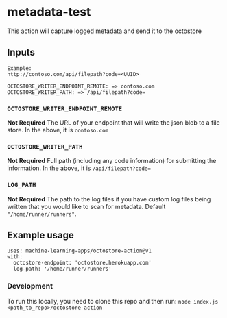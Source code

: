 # metadata-test
This action will capture logged metadata and send it to the octostore

## Inputs

``` 
Example:
http://contoso.com/api/filepath?code=<UUID>

OCTOSTORE_WRITER_ENDPOINT_REMOTE: => contoso.com
OCTOSTORE_WRITER_PATH: => /api/filepath?code=
```

### `OCTOSTORE_WRITER_ENDPOINT_REMOTE`

**Not Required** The URL of your endpoint that will write the json blob to a file store. In the above, it is `contoso.com`

### `OCTOSTORE_WRITER_PATH`

**Not Required** Full path (including any code information) for submitting the information. In the above, it is `/api/filepath?code=`

### `LOG_PATH`

**Not Required** The path to the log files if you have custom log files being written that you would like to scan for metadata. Default `"/home/runner/runners"`.

## Example usage
```
uses: machine-learning-apps/octostore-action@v1
with:
  octostore-endpoint: 'octostore.herokuapp.com'
  log-path: '/home/runner/runners'
```
### Development

To run this locally, you need to clone this repo and then run: `node index.js <path_to_repo>/octostore-action`
